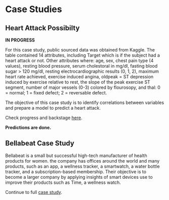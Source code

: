 # Case Studies

## Heart Attack Possibilty
**IN PROGRESS**

For this case study, public sourced data was obtained from Kaggle. The table contained 14 attributes, including Target which is if the subject had a heart attack or not. Other attributes where: age, sex, chest pain type (4 values), resting blood pressure, serum cholestoral in mg/dl, fasting blood sugar > 120 mg/dl, resting electrocardiographic results (0, 1, 2), maximum heart rate achieved, exercise induced angina, oldpeak = ST depression induced by exercise relative to rest, the slope of the peak exercise ST segment, number of major vessels (0-3) colored by flourosopy, and thal: 0 = normal; 1 = fixed defect; 2 = reversable defect.

The objective of this case study is to identify correlations between variables and prepare a model to predict a heart attack.

Check progress and  backstage [here](https://github.com/JezSarai/Jez_Portfolio/blob/c9ba9e099ebd7ba1cd82e9e754b4fbf72934ed76/Heart%20Attack%20Possibilty_Backstage).

**Predictions are done.**

## Bellabeat Case Study
Bellabeat is a small but successful high-tech manufacturer of health products for women. the company has offices around the world and many products, such as an app, a wellness tracker, a smartwatch, a water bottle tracker, and a subscription-based membership.  Their objective is to become a larger company by applying insights of smart devices use to improve their products such as Time, a wellness watch.

Continue to full [case study](https://github.com/JezSarai/Jez_Portfolio/blob/de19ffcae1e9e78ee985f18a22838232d3ccdde9/Bellabeat_Case_Study.md).
